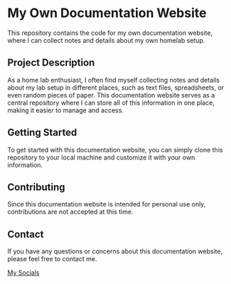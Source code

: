 # My Own Documentation Website

This repository contains the code for my own documentation website, where I can collect notes and details about my own homelab setup.

## Project Description

As a home lab enthusiast, I often find myself collecting notes and details about my lab setup in different places, such as text files, spreadsheets, or even random pieces of paper. This documentation website serves as a central repository where I can store all of this information in one place, making it easier to manage and access.


## Getting Started

To get started with this documentation website, you can simply clone this repository to your local machine and customize it with your own information.

## Contributing

Since this documentation website is intended for personal use only, contributions are not accepted at this time.

## Contact

If you have any questions or concerns about this documentation website, please feel free to contact me. 

[My Socials](https://linktr.ee/synvii)